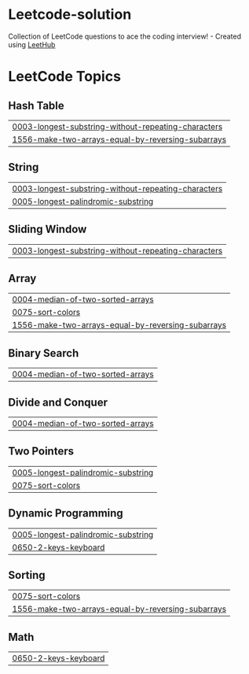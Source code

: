 # Leetcode-solution
Collection of LeetCode questions to ace the coding interview! - Created using [LeetHub](https://github.com/QasimWani/LeetHub)

<!---LeetCode Topics Start-->
# LeetCode Topics
## Hash Table
|  |
| ------- |
| [0003-longest-substring-without-repeating-characters](https://github.com/Shyamansh/Leetcode-solution/tree/master/0003-longest-substring-without-repeating-characters) |
| [1556-make-two-arrays-equal-by-reversing-subarrays](https://github.com/Shyamansh/Leetcode-solution/tree/master/1556-make-two-arrays-equal-by-reversing-subarrays) |
## String
|  |
| ------- |
| [0003-longest-substring-without-repeating-characters](https://github.com/Shyamansh/Leetcode-solution/tree/master/0003-longest-substring-without-repeating-characters) |
| [0005-longest-palindromic-substring](https://github.com/Shyamansh/Leetcode-solution/tree/master/0005-longest-palindromic-substring) |
## Sliding Window
|  |
| ------- |
| [0003-longest-substring-without-repeating-characters](https://github.com/Shyamansh/Leetcode-solution/tree/master/0003-longest-substring-without-repeating-characters) |
## Array
|  |
| ------- |
| [0004-median-of-two-sorted-arrays](https://github.com/Shyamansh/Leetcode-solution/tree/master/0004-median-of-two-sorted-arrays) |
| [0075-sort-colors](https://github.com/Shyamansh/Leetcode-solution/tree/master/0075-sort-colors) |
| [1556-make-two-arrays-equal-by-reversing-subarrays](https://github.com/Shyamansh/Leetcode-solution/tree/master/1556-make-two-arrays-equal-by-reversing-subarrays) |
## Binary Search
|  |
| ------- |
| [0004-median-of-two-sorted-arrays](https://github.com/Shyamansh/Leetcode-solution/tree/master/0004-median-of-two-sorted-arrays) |
## Divide and Conquer
|  |
| ------- |
| [0004-median-of-two-sorted-arrays](https://github.com/Shyamansh/Leetcode-solution/tree/master/0004-median-of-two-sorted-arrays) |
## Two Pointers
|  |
| ------- |
| [0005-longest-palindromic-substring](https://github.com/Shyamansh/Leetcode-solution/tree/master/0005-longest-palindromic-substring) |
| [0075-sort-colors](https://github.com/Shyamansh/Leetcode-solution/tree/master/0075-sort-colors) |
## Dynamic Programming
|  |
| ------- |
| [0005-longest-palindromic-substring](https://github.com/Shyamansh/Leetcode-solution/tree/master/0005-longest-palindromic-substring) |
| [0650-2-keys-keyboard](https://github.com/Shyamansh/Leetcode-solution/tree/master/0650-2-keys-keyboard) |
## Sorting
|  |
| ------- |
| [0075-sort-colors](https://github.com/Shyamansh/Leetcode-solution/tree/master/0075-sort-colors) |
| [1556-make-two-arrays-equal-by-reversing-subarrays](https://github.com/Shyamansh/Leetcode-solution/tree/master/1556-make-two-arrays-equal-by-reversing-subarrays) |
## Math
|  |
| ------- |
| [0650-2-keys-keyboard](https://github.com/Shyamansh/Leetcode-solution/tree/master/0650-2-keys-keyboard) |
<!---LeetCode Topics End-->